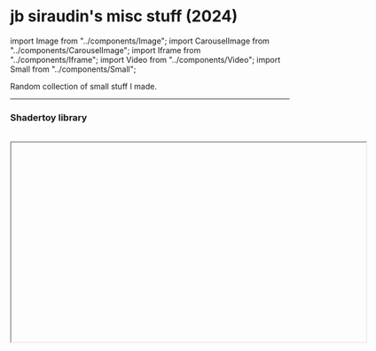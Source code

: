 # jb siraudin's misc stuff (2024)

import Image from "../components/Image";
import CarouselImage from "../components/CarouselImage";
import Iframe from "../components/Iframe";
import Video from "../components/Video";
import Small from "../components/Small";

Random collection of small stuff I made.

---

### Shadertoy library
<br/>
<Iframe srcUrl="https://www.shadertoy.com/embed/Wd2fWR?gui=true&t=10&paused=true&muted=false" width="640" height="360" legend="Pure 2D sdf drawing to reacreate a 3D isometric effect" />
<br/>
<Iframe srcUrl="https://www.shadertoy.com/embed/M3SXzV?gui=true&t=10&paused=true&muted=false" width="640" height="360" legend="Super simple color vortex" />
<br/>
<Iframe srcUrl="https://www.shadertoy.com/embed/4cK3WV?gui=true&t=10&paused=true&muted=false" width="640" height="360" legend="X-Wing Targeting Computer" />
<br/>

### THPS

Using Blender, I recreated a sketch from the game design document of _Tony Hawk Pro Skater_ I found online, pitching a map for the game. I found the sketch a really inspiring way to convey the mood and design elements of the level, and wanted to see it could be translated in 3D.

<CarouselImage srcImages={["img/misc/THPS_GDD.jpg", "img/misc/THPS-final.png"]} keyInit="thps" />
<p class="legend">
  Page from THPS GDD (left) and final render from Blender Eevee (right)
</p>
<br/>

### Animated posters

I really like [Kevin Tong's work](https://tragic-sunshine.myshopify.com/") so I took a shot at animating the two posters he did for Naughty Dog. All work was done with Photoshop and After Effects.

<div className="gallery">
  <Image
    srcImage="img/misc/tlou1.jpg"
    halfWidth
  />
  <Image
    srcImage="img/misc/tlou2.jpg"
    halfWidth
  />
</div>

<p class="legend">Kevin Tong's original posters</p>

<div className="gallery">
  <Video
    srcVideo="img/misc/tlouanim1.mp4"
    width="400"
    height="600"
  />
  <Video
    srcVideo="img/misc/tlouanim2.mp4"
    width="400"
    height="600"
  />
</div>

<p class="legend">My animated versions of the posters</p>

### [Chrome extension "Buy mode"](https://chrome.google.com/webstore/detail/buy-mode/chelhfjncfodagiaajlcedabncohepag?hl=en)

A silly little chrome extension that launches The Sims' Buy Mode music playlist when you enter Amazon's website and stops it when you leave it.
The code is [available on my GitHub](https://github.com/jbsiraudin/buymode-amazon).

<br/>
<br/>
<br/>
